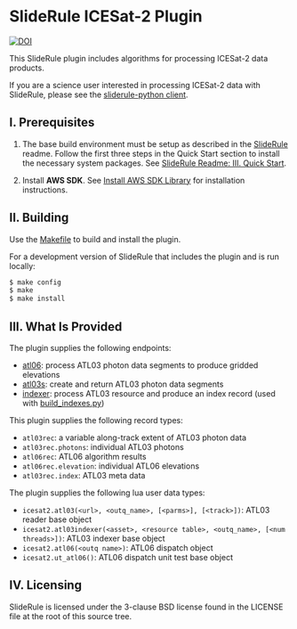 # SlideRule ICESat-2 Plugin
[![DOI](https://zenodo.org/badge/344240956.svg)](https://zenodo.org/badge/latestdoi/344240956)

This SlideRule plugin includes algorithms for processing ICESat-2 data products.

If you are a science user interested in processing ICESat-2 data with SlideRule, please see the [sliderule-python client](https://github.com/ICESat2-SlideRule/sliderule-python).

## I. Prerequisites

1. The base build environment must be setup as described in the [SlideRule](https://github.com/ICESat2-SlideRule/sliderule) readme.  Follow the first three steps in the Quick Start section to install the necessary system packages.  See [SlideRule Readme: III. Quick Start](https://github.com/ICESat2-SlideRule/sliderule/blob/master/README.md#iii-quick-start).  

2. Install __AWS SDK__. See [Install AWS SDK Library](https://github.com/ICESat2-SlideRule/sliderule/blob/master/packages/aws/aws.md) for installation instructions.


## II. Building

Use the [Makefile](Makefile) to build and install the plugin.

For a development version of SlideRule that includes the plugin and is run locally:
```bash
$ make config
$ make
$ make install
```

## III. What Is Provided

The plugin supplies the following endpoints:
* [atl06](endpoints/atl06.lua): process ATL03 photon data segments to produce gridded elevations
* [atl03s](endpoints/atl03s.lua): create and return ATL03 photon data segments
* [indexer](endpoints/idnexer.lua): process ATL03 resource and produce an index record (used with [build_indexes.py](utils/build_indexes.py))

This plugin supplies the following record types:
* `atl03rec`: a variable along-track extent of ATL03 photon data
* `atl03rec.photons`: individual ATL03 photons
* `atl06rec`: ATL06 algorithm results
* `atl06rec.elevation`: individual ATL06 elevations
* `atl03rec.index`: ATL03 meta data

The plugin supplies the following lua user data types:
* `icesat2.atl03(<url>, <outq_name>, [<parms>], [<track>])`: ATL03 reader base object
* `icesat2.atl03indexer(<asset>, <resource table>, <outq_name>, [<num threads>])`: ATL03 indexer base object
* `icesat2.atl06(<outq name>)`: ATL06 dispatch object
* `icesat2.ut_atl06()`: ATL06 dispatch unit test base object 

## IV. Licensing

SlideRule is licensed under the 3-clause BSD license found in the LICENSE file at the root of this source tree.
